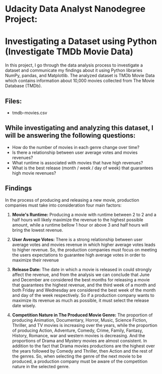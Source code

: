 # Udacity Data Analyst Nanodegree Project: 
# Investigating a Dataset using Python (Investigate TMDb Movie Data)

In this project, I go through the data analysis process to investigate a dataset and communicate my findings about it using Python libraries NumPy, pandas, and Matplotlib. The analyzed dataset is TMDb Movie Data which contains information about 10,000 movies collected from The Movie Database (TMDb).

## Files:
- tmdb-movies.csv

## While investigating and analyzing this dataset, I will be answering the following questions:

- How do the number of movies in each genre change over time?
- Is there a relationship between user average votes and movies revenues?
- What runtime is associated with movies that have high revenues?
- What is the best release (month / week / day of week) that guarantees high movie revenues?

## Findings

In the process of producing and releasing a new movie, production companies must take into consideration four main factors:

1. **Movie's Runtime:** Producing a movie with runtime between 2 to 2 and a half hours will likely maximize the revenue to the highest possible amount, while a runtime bellow 1 hour or above 3 and half hours will bring the lowest revenue. 


2. **User Average Votes:** There is a strong relationship between user average votes and movies revenue in which higher average votes leads to higher revenue. So, the production companies must focus on meeting the users expectations to guarantee high average votes in order to maximize their revenue


3. **Release Date:** The date in which a movie is released in could strongly affect the revenue, and from the analysis we can conclude that June and December are considered the best months for releasing a movie that guarantees the highest revenue, and the third week of a month and both Friday and Wednesday are considered the best week of the month and day of the week respectively. So if a production company wants to maximize its revenue as much as possible, it must select the release date wisely. 


4. **Competition Nature in The Produced Movie Genre:** The proportion of producing Animation, Documentary, Horror, Music, Science Fiction, Thriller, and TV movies is increasing over the years, while the proportion of producing Action, Adventure, Comedy, Crime, Family, Fantasy, History, Romance, war and western movies is decreasing. And the proportions of Drama and Mystery movies are almost consistent. In addition to the fact that Drama movies productions are the highest over the years followed by Comedy and Thriller, then Action and the rest of the genres. So, when selecting the genre of the next movie to be produced, a production company must be aware of the competition nature in the selected genre. 
